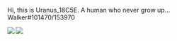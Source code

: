 Hi, this is Uranus_18C5E. A human who never grow up...
Walker#101470/153970

<img   align="left" src="https://github-readme-stats.vercel.app/api/top-langs/?username=Uranus18C5E&locale=en&line_height=33&theme=dark&langs_count=5"/>

<img   align="left" src="https://github-readme-stats.vercel.app/api?username=Uranus18C5E&locale=en&line_height=33&show_icons=true&hide=&theme=dark&rank_icon=github"/>
